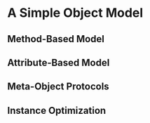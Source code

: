 # A Simple Object Model


## Method-Based Model

## Attribute-Based Model

## Meta-Object Protocols

## Instance Optimization
